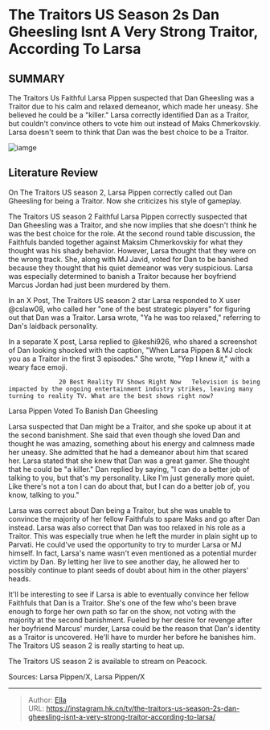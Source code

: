 # The Traitors US Season 2s Dan Gheesling Isnt A Very Strong Traitor, According To Larsa


## SUMMARY 



  The Traitors Us Faithful Larsa Pippen suspected that Dan Gheesling was a Traitor due to his calm and relaxed demeanor, which made her uneasy. She believed he could be a &#34;killer.&#34;   Larsa correctly identified Dan as a Traitor, but couldn&#39;t convince others to vote him out instead of Maks Chmerkovskiy.   Larsa doesn&#39;t seem to think that Dan was the best choice to be a Traitor.  

![iamge](https://static1.srcdn.com/wordpress/wp-content/uploads/2024/01/larsa-pippen-the-traitors.jpg)

## Literature Review

On The Traitors US season 2, Larsa Pippen correctly called out Dan Gheesling for being a Traitor. Now she criticizes his style of gameplay.




The Traitors US season 2 Faithful Larsa Pippen correctly suspected that Dan Gheesling was a Traitor, and she now implies that she doesn&#39;t think he was the best choice for the role. At the second round table discussion, the Faithfuls banded together against Maksim Chmerkovskiy for what they thought was his shady behavior. However, Larsa thought that they were on the wrong track. She, along with MJ Javid, voted for Dan to be banished because they thought that his quiet demeanor was very suspicious. Larsa was especially determined to banish a Traitor because her boyfriend Marcus Jordan had just been murdered by them.




In an X Post, The Traitors US season 2 star Larsa responded to X user @cslaw08, who called her &#34;one of the best strategic players&#34; for figuring out that Dan was a Traitor. Larsa wrote, &#34;Ya he was too relaxed,&#34; referring to Dan&#39;s laidback personality.


 

In a separate X post, Larsa replied to @keshi926, who shared a screenshot of Dan looking shocked with the caption, &#34;When Larsa Pippen &amp; MJ clock you as a Traitor in the first 3 episodes.&#34; She wrote, &#34;Yep I knew it,&#34; with a weary face emoji.

                  20 Best Reality TV Shows Right Now   Television is being impacted by the ongoing entertainment industry strikes, leaving many turning to reality TV. What are the best shows right now?   





 Larsa Pippen Voted To Banish Dan Gheesling 
          

Larsa suspected that Dan might be a Traitor, and she spoke up about it at the second banishment. She said that even though she loved Dan and thought he was amazing, something about his energy and calmness made her uneasy. She admitted that he had a demeanor about him that scared her. Larsa stated that she knew that Dan was a great gamer. She thought that he could be &#34;a killer.&#34; Dan replied by saying, &#34;I can do a better job of talking to you, but that&#39;s my personality. Like I&#39;m just generally more quiet. Like there&#39;s not a ton I can do about that, but I can do a better job of, you know, talking to you.&#34; 

Larsa was correct about Dan being a Traitor, but she was unable to convince the majority of her fellow Faithfuls to spare Maks and go after Dan instead. Larsa was also correct that Dan was too relaxed in his role as a Traitor. This was especially true when he left the murder in plain sight up to Parvati. He could&#39;ve used the opportunity to try to murder Larsa or MJ himself. In fact, Larsa&#39;s name wasn&#39;t even mentioned as a potential murder victim by Dan. By letting her live to see another day, he allowed her to possibly continue to plant seeds of doubt about him in the other players&#39; heads.




It&#39;ll be interesting to see if Larsa is able to eventually convince her fellow Faithfuls that Dan is a Traitor. She&#39;s one of the few who&#39;s been brave enough to forge her own path so far on the show, not voting with the majority at the second banishment. Fueled by her desire for revenge after her boyfriend Marcus&#39; murder, Larsa could be the reason that Dan&#39;s identity as a Traitor is uncovered. He&#39;ll have to murder her before he banishes him. The Traitors US season 2 is really starting to heat up.

The Traitors US season 2 is available to stream on Peacock.

Sources: Larsa Pippen/X, Larsa Pippen/X



---

> Author: [Ella](https://instagram.hk.cn/)  
> URL: https://instagram.hk.cn/tv/the-traitors-us-season-2s-dan-gheesling-isnt-a-very-strong-traitor-according-to-larsa/  

